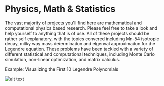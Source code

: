 # Physics, Math & Statistics

The vast majority of projects you'll find here are mathematical and computational physics based research. Please feel free to take a look and help yourself to anything that is of use. All of these projects should be rather self explanatory, with the topics convered including Mn-54 isotropic decay, milky way mass determination and eigenval approximation for the Legendre equation. These problems have been tackled with a variety of different statistical and computational techniques, including Monte Carlo simulation, non-linear optimization, and matrix calculus.

Example: Visualizing the First 10 Legendre Polynomials

![alt text](https://github.com/BrandonToushan/Physics_Math_Stats/blob/master/images/legendre.png)
